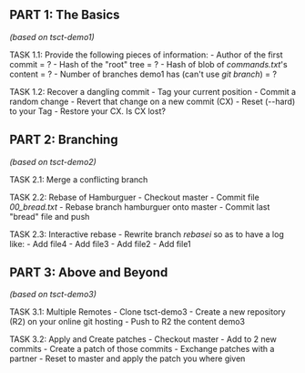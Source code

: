 ## PART 1: The Basics
_(based on tsct-demo1)_

TASK 1.1: Provide the following pieces of information:
    - Author of the first commit = ?
    - Hash of the "root" tree = ?
    - Hash of blob of _commands.txt_'s content = ?
    - Number of branches demo1 has (can't use _git branch_) = ?

TASK 1.2: Recover a dangling commit
    - Tag your current position
    - Commit a random change
    - Revert that change on a new commit (CX)
    - Reset (--hard) to your Tag
    - Restore your CX. Is CX lost?


## PART 2: Branching
_(based on tsct-demo2)_

TASK 2.1: Merge a conflicting branch

TASK 2.2: Rebase of Hamburguer
    - Checkout master
    - Commit file *00_bread.txt*
    - Rebase branch hamburguer onto master
    - Commit last "bread" file and push

TASK 2.3: Interactive rebase
    - Rewrite branch *rebasei* so as to have a log like:
        - Add file4
        - Add file3
        - Add file2
        - Add file1

## PART 3: Above and Beyond
_(based on tsct-demo3)_

TASK 3.1: Multiple Remotes
    - Clone tsct-demo3
    - Create a new repository (R2) on your online git hosting
    - Push to R2 the content demo3

TASK 3.2: Apply and Create patches
    - Checkout master
    - Add to 2 new commits
    - Create a patch of those commits
    - Exchange patches with a partner
    - Reset to master and apply the patch you where given
